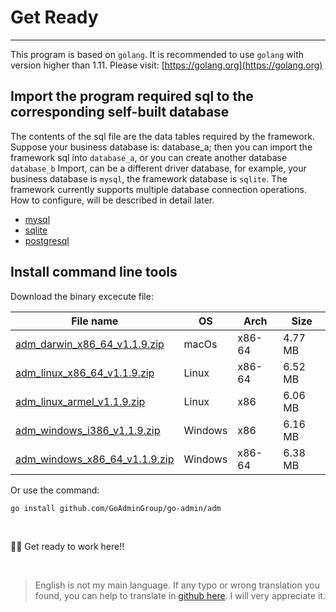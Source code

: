 # Get Ready
---

This program is based on ```golang```. It is recommended to use ```golang``` with version higher than 1.11. Please visit: [https://golang.org](https://golang.org)

## Import the program required sql to the corresponding self-built database

The contents of the sql file are the data tables required by the framework. Suppose your business database is: database_a; then you can import the framework sql into ```database_a```, or you can create another database ```database_b``` Import, can be a different driver database, for example, your business database is ```mysql```, the framework database is ```sqlite```. The framework currently supports multiple database connection operations. How to configure, will be described in detail later.

- [mysql](https://raw.githubusercontent.com/GoAdminGroup/go-admin/master/data/admin.sql)
- [sqlite](https://raw.githubusercontent.com/GoAdminGroup/go-admin/master/data/admin.db)
- [postgresql](https://raw.githubusercontent.com/GoAdminGroup/go-admin/master/data/admin.pgsql)

## Install command line tools

Download the binary excecute file: 

|  File name   | OS  | Arch  | Size  |
|  ----  | ----  | ----  |----  |
| [adm_darwin_x86_64_v1.1.9.zip](http://file.go-admin.cn/go_admin/cli/v1_1_9/adm_darwin_x86_64_v1.1.9.zip)  | macOs | x86-64 | 4.77 MB
| [adm_linux_x86_64_v1.1.9.zip](http://file.go-admin.cn/go_admin/cli/v1_1_9/adm_linux_x86_64_v1.1.9.zip)  | Linux | x86-64   | 6.52 MB
| [adm_linux_armel_v1.1.9.zip](http://file.go-admin.cn/go_admin/cli/v1_1_9/adm_linux_armel_v1.1.9.zip)  | Linux | x86   | 6.06 MB
| [adm_windows_i386_v1.1.9.zip](http://file.go-admin.cn/go_admin/cli/v1_1_9/adm_windows_i386_v1.1.9.zip)  | Windows | x86  |6.16 MB
| [adm_windows_x86_64_v1.1.9.zip](http://file.go-admin.cn/go_admin/cli/v1_1_9/adm_windows_x86_64_v1.1.9.zip)  | Windows | x86-64   |6.38 MB


Or use the command:

```
go install github.com/GoAdminGroup/go-admin/adm
```

<br>

🍺🍺 Get ready to work here!!

<br>

> English is not my main language. If any typo or wrong translation you found, you can help to translate in [github here](https://github.com/GoAdminGroup/docs). I will very appreciate it.


